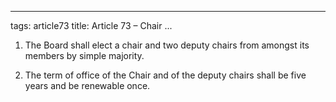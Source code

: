 

---
tags: article73
title: Article 73 – Chair
...

1.  The Board shall elect a chair and two deputy chairs from amongst its members by simple majority.

2.  The term of office of the Chair and of the deputy chairs shall be five years and be renewable once.